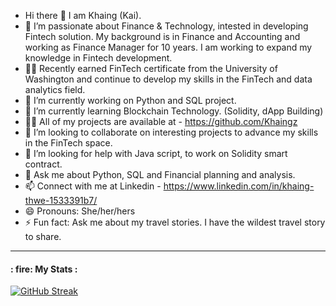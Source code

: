 - Hi there 👋 I am Khaing (Kai).
- 👀 I’m passionate about Finance & Technology, intested in developing Fintech solution. My background is in Finance and Accounting and working as Finance Manager for 10       years. I am working to expand my knowledge in Fintech development.
- 🧑‍🎓 Recently earned FinTech certificate from the University of Washington and continue to develop my skills in the FinTech and data analytics field.
- 🔭 I’m currently working on Python and SQL project.
- 🌱 I’m currently learning Blockchain Technology. (Solidity, dApp Building)
- 👨‍💻 All of my projects are available at - https://github.com/Khaingz
- 👯 I’m looking to collaborate on interesting projects to advance my skills in the FinTech space.
- 🤔 I’m looking for help with Java script, to work on Solidity smart contract.
- 💬 Ask me about Python, SQL and Financial planning and analysis.
- 📫 Connect with me at Linkedin - https://www.linkedin.com/in/khaing-thwe-1533391b7/
- 😄 Pronouns: She/her/hers
- ⚡ Fun fact: Ask me about my travel stories. I have the wildest travel story to share. 
---
#### : fire: My Stats :

[![GitHub Streak](https://github-readme-streak-stats.herokuapp.com?user=Khaingz&hide_border=true)](https://git.io/streak-stats)




